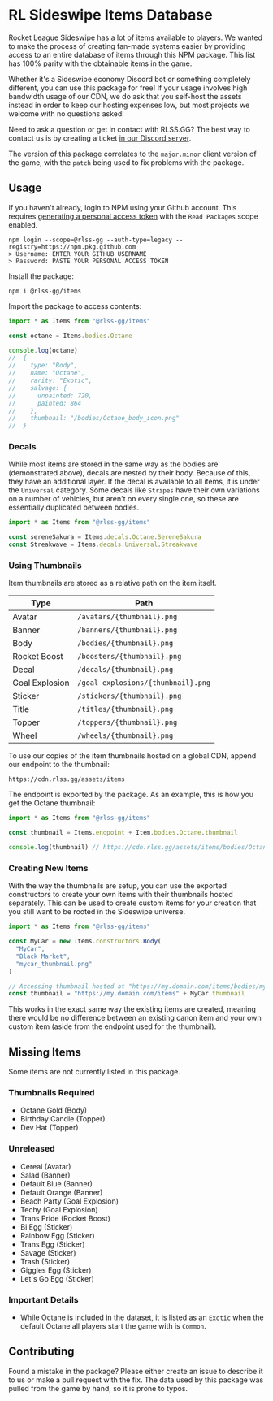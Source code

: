 # RL Sideswipe Items Database

Rocket League Sideswipe has a lot of items available to players. We wanted to make the process of creating fan-made systems easier by providing access to an entire database of items through this NPM package. This list has 100% parity with the obtainable items in the game.

Whether it's a Sideswipe economy Discord bot or something completely different, you can use this package for free! If your usage involves high bandwidth usage of our CDN, we do ask that you self-host the assets instead in order to keep our hosting expenses low, but most projects we welcome with no questions asked!

Need to ask a question or get in contact with RLSS.GG? The best way to contact us is by creating a ticket [in our Discord server](https://rlss.gg/discord).

The version of this package correlates to the `major.minor` client version of the game, with the `patch` being used to fix problems with the package.

## Usage

If you haven't already, login to NPM using your Github account. This requires [generating a personal access token](https://docs.github.com/en/enterprise-cloud@latest/authentication/keeping-your-account-and-data-secure/managing-your-personal-access-tokens) with the `Read Packages` scope enabled.

```
npm login --scope=@rlss-gg --auth-type=legacy --registry=https://npm.pkg.github.com
> Username: ENTER YOUR GITHUB USERNAME
> Password: PASTE YOUR PERSONAL ACCESS TOKEN
```

Install the package:

```
npm i @rlss-gg/items
```

Import the package to access contents:

```ts
import * as Items from "@rlss-gg/items"

const octane = Items.bodies.Octane

console.log(octane)
//  {
//    type: "Body",
//    name: "Octane",
//    rarity: "Exotic",
//    salvage: {
//      unpainted: 720,
//      painted: 864
//    },
//    thumbnail: "/bodies/Octane_body_icon.png"
//  }
```

### Decals

While most items are stored in the same way as the bodies are (demonstrated above), decals are nested by their body. Because of this, they have an additional layer. If the decal is available to all items, it is under the `Universal` category. Some decals like `Stripes` have their own variations on a number of vehicles, but aren't on every single one, so these are essentially duplicated between bodies.

```ts
import * as Items from "@rlss-gg/items"

const sereneSakura = Items.decals.Octane.SereneSakura
const Streakwave = Items.decals.Universal.Streakwave
```

### Using Thumbnails

Item thumbnails are stored as a relative path on the item itself.

| Type           | Path                               |
| -------------- | ---------------------------------- |
| Avatar         | `/avatars/{thumbnail}.png`         |
| Banner         | `/banners/{thumbnail}.png`         |
| Body           | `/bodies/{thumbnail}.png`          |
| Rocket Boost   | `/boosters/{thumbnail}.png`        |
| Decal          | `/decals/{thumbnail}.png`          |
| Goal Explosion | `/goal explosions/{thumbnail}.png` |
| Sticker        | `/stickers/{thumbnail}.png`        |
| Title          | `/titles/{thumbnail}.png`          |
| Topper         | `/toppers/{thumbnail}.png`         |
| Wheel          | `/wheels/{thumbnail}.png`          |

To use our copies of the item thumbnails hosted on a global CDN, append our endpoint to the thumbnail:

```
https://cdn.rlss.gg/assets/items
```

The endpoint is exported by the package. As an example, this is how you get the Octane thumbnail:

```ts
import * as Items from "@rlss-gg/items"

const thumbnail = Items.endpoint + Item.bodies.Octane.thumbnail

console.log(thumbnail) // https://cdn.rlss.gg/assets/items/bodies/Octane_body_icon.png
```

### Creating New Items

With the way the thumbnails are setup, you can use the exported constructors to create your own items with their thumbnails hosted separately. This can be used to create custom items for your creation that you still want to be rooted in the Sideswipe universe.

```ts
import * as Items from "@rlss-gg/items"

const MyCar = new Items.constructors.Body(
  "MyCar",
  "Black Market",
  "mycar_thumbnail.png"
)

// Accessing thumbnail hosted at "https://my.domain.com/items/bodies/mycar_thumbnail.png"
const thumbnail = "https://my.domain.com/items" + MyCar.thumbnail
```

This works in the exact same way the existing items are created, meaning there would be no difference between an existing canon item and your own custom item (aside from the endpoint used for the thumbnail).

## Missing Items

Some items are not currently listed in this package.

### Thumbnails Required

- Octane Gold (Body)
- Birthday Candle (Topper)
- Dev Hat (Topper)

### Unreleased

- Cereal (Avatar)
- Salad (Banner)
- Default Blue (Banner)
- Default Orange (Banner)
- Beach Party (Goal Explosion)
- Techy (Goal Explosion)
- Trans Pride (Rocket Boost)
- Bi Egg (Sticker)
- Rainbow Egg (Sticker)
- Trans Egg (Sticker)
- Savage (Sticker)
- Trash (Sticker)
- Giggles Egg (Sticker)
- Let's Go Egg (Sticker)

### Important Details

- While Octane is included in the dataset, it is listed as an `Exotic` when the default Octane all players start the game with is `Common`.

## Contributing

Found a mistake in the package? Please either create an issue to describe it to us or make a pull request with the fix. The data used by this package was pulled from the game by hand, so it is prone to typos.
